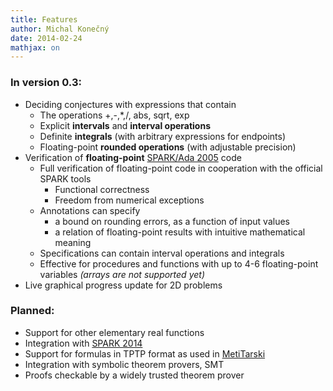 ```yaml
---
title: Features
author: Michal Konečný
date: 2014-02-24
mathjax: on
---
```


### In version 0.3:

* Deciding conjectures with expressions that contain 
    * The operations +,-,*,/, abs, sqrt, exp <!--, sin, cos -->
    * Explicit **intervals** and **interval operations**
    * Definite **integrals** (with arbitrary expressions for endpoints)
    * Floating-point **rounded operations** (with adjustable precision)
* Verification of **floating-point** [SPARK/Ada 2005](http://en.wikipedia.org/wiki/SPARK_(programming_language)) code
    * Full verification of floating-point code in cooperation with the official SPARK tools
         * Functional correctness
         * Freedom from numerical exceptions
    * Annotations can specify 
         * a bound on rounding errors, as a function of input values
         * a relation of floating-point results with intuitive mathematical meaning  
    * Specifications can contain interval operations and integrals
    * Effective for procedures and functions with up to 4-6 floating-point variables
       *(arrays are not supported yet)*
* Live graphical progress update for 2D problems

### Planned:

  * Support for other elementary real functions
  * Integration with [SPARK 2014](http://www.spark-2014.org/)
  * Support for formulas in TPTP format as used in [MetiTarski](http://www.cl.cam.ac.uk/~lp15/papers/Arith/)
  * Integration with symbolic theorem provers, SMT
  * Proofs checkable by a widely trusted theorem prover




